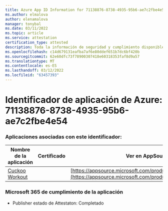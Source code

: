 ```yaml
---
title: Azure App ID Information for 71138876-8738-4935-95b6-ae7c2fbe4e54
ms.author: elmalova
author: elenamalova
manager: tonybal
ms.date: 03/11/2022
ms.topic: article
ms.service: attestation
certification_type: attested
description: Toda la información de seguridad y cumplimiento disponible para 71138876-8738-4935-95b6-ae7c2fbe4e54.
ms.openlocfilehash: c14d679131eafba7af6e80ddef651b7dc6bf420b
ms.sourcegitcommit: 62e60dfc73f78900307418e60318353faf8d9a57
ms.translationtype: MT
ms.contentlocale: es-ES
ms.lasthandoff: 03/12/2022
ms.locfileid: "63457393"
---
```

# <a name="azure-app-id-71138876-8738-4935-95b6-ae7c2fbe4e54"></a>Identificador de aplicación de Azure: 71138876-8738-4935-95b6-ae7c2fbe4e54


### <a name="apps-associated-with-this-id"></a>Aplicaciones asociadas con este identificador:
| **Nombre de la aplicación** | **Certificado** | **Ver en AppSource** |
|--------------|---------------|-----------------------|
| [Cuckoo Workout](../forward/WA200002750) |  | [https://appsource.microsoft.com/product/office/WA200002750](https://appsource.microsoft.com/product/office/WA200002750) |

### <a name="microsoft-365-app-compliance-status"></a>Microsoft 365 de cumplimiento de la aplicación
- Publisher estado de Attestaton: Completado
